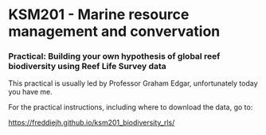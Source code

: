 # KSM201 - Marine resource management and convervation
### Practical: Building your own hypothesis of global reef biodiversity using Reef Life Survey data


This practical is usually led by Professor Graham Edgar, unfortunately today you have me. 

For the practical instructions, including where to download the data, go to:

https://freddiejh.github.io/ksm201_biodiversity_rls/ 
